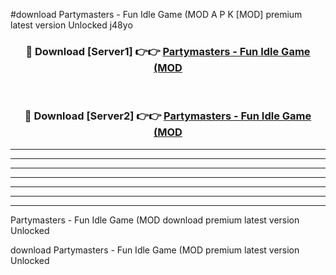 #download Partymasters - Fun Idle Game (MOD A P K [MOD] premium latest version Unlocked j48yo 



<div align="center">
<h3>🔴 Download [Server1] 👉👉 <a href="https://apkdownload3.web.app/">Partymasters - Fun Idle Game (MOD</a></h3><br>

<h3>🔴 Download [Server2] 👉👉 <a href="https://apkdownload3.web.app/">Partymasters - Fun Idle Game (MOD</a></h3>
</div>





----------------------------------------------------------

----------------------------------------------------------

----------------------------------------------------------

----------------------------------------------------------

----------------------------------------------------------

----------------------------------------------------------

----------------------------------------------------------

Partymasters - Fun Idle Game (MOD download premium latest version Unlocked

download Partymasters - Fun Idle Game (MOD premium latest version Unlocked
